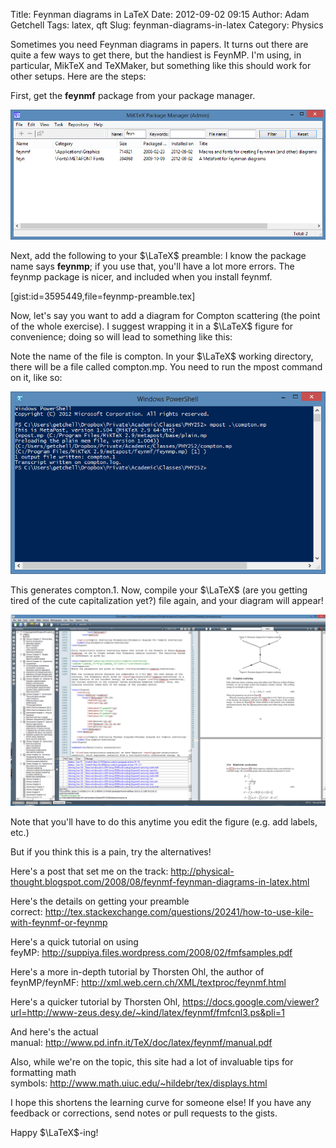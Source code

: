 Title: Feynman diagrams in LaTeX
Date: 2012-09-02 09:15
Author: Adam Getchell
Tags: latex, qft
Slug: feynman-diagrams-in-latex
Category: Physics

Sometimes you need Feynman diagrams in papers. It turns out there are
quite a few ways to get there, but the handiest is FeynMP. I'm using, in
particular, MikTeX and TeXMaker, but something like this should work for
other setups. Here are the steps:  

First, get the **feynmf** package from your package manager.

![MiKTeX](images/MiKTeX.PNG)

Next, add the following to your $\LaTeX$ preamble: I know the package
name says **feynmp**; if you use that, you'll have a lot more errors.
The feynmp package is nicer, and included when you install feynmf.

[gist:id=3595449,file=feynmp-preamble.tex]  

Now, let's say you want to add a diagram for Compton scattering (the
point of the whole exercise). I suggest wrapping it in a $\LaTeX$
figure for convenience; doing so will lead to something like this:

<!-- [gist:id=3595628,file=compton.tex] -->

Note the name of the file is compton. In your $\LaTeX$ working directory,
there will be a file called compton.mp. You need to run the mpost
command on it, like so:  

![mpost](images/mpost.PNG)


This generates compton.1. Now, compile your $\LaTeX$ (are you getting
tired of the cute capitalization yet?) file again, and your diagram will
appear!

![Texmaker](images/Texmaker.PNG)

Note that you'll have to do this anytime you edit the figure (e.g. add
labels, etc.)  

But if you think this is a pain, try the alternatives!  

Here's a post that set me on the
track: <http://physical-thought.blogspot.com/2008/08/feynmf-feynman-diagrams-in-latex.html>  

Here's the details on getting your preamble
correct: <http://tex.stackexchange.com/questions/20241/how-to-use-kile-with-feynmf-or-feynmp>  

Here's a quick tutorial on using
feyMP: <http://suppiya.files.wordpress.com/2008/02/fmfsamples.pdf>  

Here's a more in-depth tutorial by Thorsten Ohl, the author of
feynMP/feynMF: <http://xml.web.cern.ch/XML/textproc/feynmf.html>  

Here's a quicker tutorial by Thorsten
Ohl, <https://docs.google.com/viewer?url=http://www-zeus.desy.de/~kind/latex/feynmf/fmfcnl3.ps&pli=1>  

And here's the actual
manual: <http://www.pd.infn.it/TeX/doc/latex/feynmf/manual.pdf>  

Also, while we're on the topic, this site had a lot of invaluable tips
for formatting math
symbols: <http://www.math.uiuc.edu/~hildebr/tex/displays.html>  

I hope this shortens the learning curve for someone else! If you have
any feedback or corrections, send notes or pull requests to the gists.  

Happy $\LaTeX$-ing!
